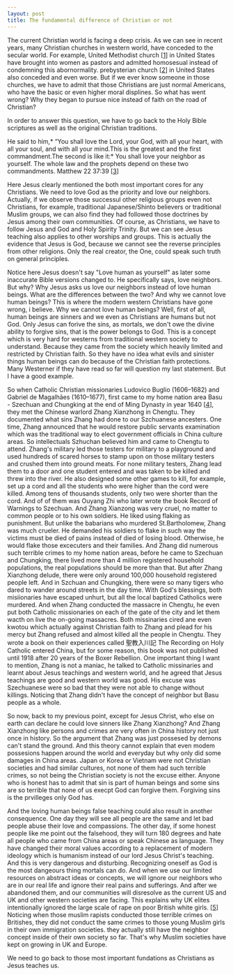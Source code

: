 ```yaml
---
layout: post
title: The fundamental difference of Christian or not
---
```


The current Christian world is facing a deep crisis. As we can see in recent years, many Christian churches in western world, have conceded to the secular world. For example, United Methodist church [[1]] in United States have brought into women as pastors and admitted homosesual instead of condemning this abornormality. prebysterian church [[2]] in United States also conceded and even worse. But if we ever know someone in those churches, we have to admit that those Christians are just normal Americans,
who have the basic or even higher moral displines. So what has went wrong? Why they began to pursue nice instead of faith on the road of Christian?

 In order to answer this question, we have to go back to the Holy Bible scriptures as well as the original Christian traditions. 

 He said to him,* “You shall love the Lord, your God, with all your heart, with all your soul, and with all your mind.This is the greatest and the first commandment.The second is like it:* You shall love your neighbor as yourself. The whole law and the prophets depend on these two commandments. Matthew 22 37:39 [[3]]

 Here Jesus clearly mentioned the both most important cores for any Christians. We need to love God as the priority and love our neighbors. Actually, if we observe those successul other religious groups even not Christians, for example, traditional Japanese/Shinto believers or traditional Muslim groups, we can also find they had followed those doctrines by Jesus among their own communities. Of course, as Christians, we have to follow Jesus and God and Holy Spirity Trinity. But we can see Jesus teaching also applies to other worships and groups. This is actually the evidence that Jesus is God, because we cannot see the reverse principles from other religions. Only the real creator, the One, could speak such truth on general principles.

Notice here Jesus doesn't say "Love human as yourself" as later some inaccurate Bible versions changed to. He specifically says, love neighbors. But why? Why Jesus asks us love our neighbors instead of love human beings. What are the differences between the two? And why we cannot love human beings? This is where the modern western Christians have gone wrong, i believe. Why we cannot love human beings? Well, first of all, human beings are sinners and we even as Christians are humans but not God. Only Jesus can forive the sins, as mortals, we don't owe the divine ability to forgive sins, that is the power belongs to God. This is a concept which is very hard for westerns from traditional western society to understand. Because they came from the society which heavily limited and restricted by Christian faith. So they have no idea what evils and sinister things human beings can do because of the Christian faith protections. Many Westerner if they have read so far will question my last statement. But I have a good example. 

So when Catholic Christian missionaries Ludovico Buglio (1606–1682) and Gabriel de Magalhães (1610–1677), first came to my home nation area Basu - Szechuan and Chungking at the end of Ming Dynasty in year 1640 [[4]], they met the Chinese warlord Zhang Xianzhong in Chengtu. They documented what sins Zhang had done to our Szchuanese ancesters. One time, Zhang announced that he would restore public servants examination which was the traditional way to elect government officials in China culture areas. So intellectuals Szhuchan believed him and came to Chengtu to attend. Zhang's military led those testers for military to a playground and used hundreds of scared horses to stamp upon on those military testers and crushed them into ground meats. For none military testers, Zhang lead them to a door and one student entered and was taken to be killed and threw into the river. He also designed some other games to kill, for example, set up a cord and all the students who were higher than the cord were killed. Among tens of thousands students, only two were shorter than the cord. And of of them was Ouyang Zhi who later wrote the book Record of Warnings to Szechuan. And Zhang Xianzong was very cruel, no matter to common people or to his own soldiers. He liked using flaking as punishment. But unlike the babarians who murdered St.Bartholomew, Zhang was much crueler. He demanded his soldiers to flake in such way the victims must be died of pains instead of died of losing blood. Otherwise, he would flake those excecuters and their families. And Zhang did numerous such terrible crimes to my home nation areas, before he came to Szechuan and Chungking, there lived more than 4 million registered household populations, the real populations should be more than that. But after Zhang Xianzhong delude, there were only around 100,000 household registered people left. And in Szchuan and Chungking, there were so many tigers who dared to wander around streets in the day time. With God's blessings, both misiionaries have escaped unhurt, but all the local baptized Catholics were murdered. And when Zhang conducted the massacre in Chengtu, he even put both Catholic missionaries on each of the gate of the city and let them wacth on live the on-going massacres. Both missinaries cired ane even kwotou which actually against Christian faith to Zhang and plead for his mercy but Zhang refused and almost killed all the people in Chengtu. They wrote a book on their experiences called 聖教入川記 The Recording on Holy Catholic entered China, but for some reason, this book was not published until 1918 after 20 years of the Boxer Rebellion. One important thing I want to mention, Zhang is not a maniac, he talked to Catholic missinaries and learnt about Jesus teachings and western world, and he agreed that Jesus teachings are good and western world was good. His excuse was Szechuanese were so bad that they were not able to change without killings. Noticing that Zhang didn't have the concept of neighbor but Basu people as a whole. 

So now, back to my previous point, except for Jesus Christ, who else on earth can declare he could love sinners like Zhang Xianzhong? And Zhang Xianzhong like persons and crimes are very often in China history not just once in history. So the argument that Zhang was just possesed by demons can't stand the ground. And this theory cannot explain that even modem possesions happen around the world and everyday but why only did some damages in China areas. Japan or Korea or Vietnam were not Christian societies and had similar cultures, not none of them had such terrible crimes, so not being the Christian society is not the excuse either. Anyone who is honest has to admit that sin is part of human beings and some sins are so terrible that none of us execpt God can forgive them. Forgiving sins is the prvilleges only God has.

And the loving human beings false teaching could also result in another consequence. One day they will see all people are the same and let bad people abuse their love and compassions. The other day, if some honest people like me point out the falsehood, they will turn 180 degrees and hate all people who came from China areas or speak Chinese as language. They have changed their moral values according to a replacement of modern ideology which is humanism instead of our lord Jesus Christ's teaching. And this is very dangerous and disturbing. Recognizing oneself as God is the most dangeours thing mortals can do. And when we use our limited resources on abstract ideas or concepts, we will ignore our neighbors who are in our real life and ignore their real pains and sufferings. And after we abandoned them, and our communities will disresolve as the current US and UK and other western societies are facing. This explains why UK elites intentionally ignored the large scale of rape on poor British white girls. [[5]] Noticing when those muslim rapists conducted those terrible crimes on Britishes, they did not conduct the same crimes to those young Muslim girls in their own immigration societies. they actually still have the neighbor concept inside of their own society so far. That's why Muslim societies have kept on growing in UK and Europe. 

We need to go back to those most important fundations as Christians as Jesus teaches us. 




[1]: https://www.umc.org/en/content/ask-the-umc-what-is-the-churchs-position-on-homosexuality
[2]: https://www.pcusa.org/resource/church-and-homosexuality
[3]: https://bible.usccb.org/bible/matthew/22#:~:text=37j%20He%20said%20to,depend%20on%20these%20two%20commandments.%E2%80%9D
[4]: https://www.cuhk.edu.hk/ics/journal/articles/v52p065.pdf
[5]: https://www.newindianexpress.com/opinions/columns/ravi-shankar/2025/Jan/11/britains-rape-jihad

